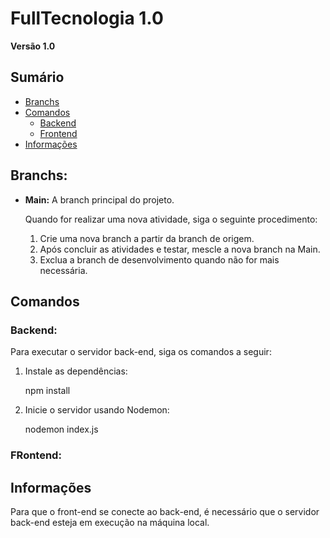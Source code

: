# FullTecnologia 1.0

**Versão 1.0**

## Sumário

- [Branchs](#branchs)
- [Comandos](#comandos)
  - [Backend](#backend)
  - [Frontend](#frontend)
- [Informações](#informações)

## Branchs:

- **Main:** A branch principal do projeto.

  Quando for realizar uma nova atividade, siga o seguinte procedimento:

  1. Crie uma nova branch a partir da branch de origem.
  2. Após concluir as atividades e testar, mescle a nova branch na Main.
  3. Exclua a branch de desenvolvimento quando não for mais necessária.

## Comandos

### Backend:

Para executar o servidor back-end, siga os comandos a seguir:

1. Instale as dependências:

   npm install

2. Inicie o servidor usando Nodemon:

   nodemon index.js

### FRontend:

## Informações

Para que o front-end se conecte ao back-end, é necessário que o servidor back-end esteja em execução na máquina local.
